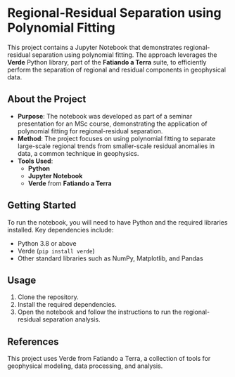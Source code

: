 # Regional-Residual Separation using Polynomial Fitting

This project contains a Jupyter Notebook that demonstrates regional-residual separation using polynomial fitting. The approach leverages the **Verde** Python library, part of the **Fatiando a Terra** suite, to efficiently perform the separation of regional and residual components in geophysical data.

## About the Project

- **Purpose**: The notebook was developed as part of a seminar presentation for an MSc course, demonstrating the application of polynomial fitting for regional-residual separation.
- **Method**: The project focuses on using polynomial fitting to separate large-scale regional trends from smaller-scale residual anomalies in data, a common technique in geophysics.
- **Tools Used**: 
  - **Python**
  - **Jupyter Notebook**
  - **Verde** from **Fatiando a Terra**

## Getting Started

To run the notebook, you will need to have Python and the required libraries installed. Key dependencies include:

- Python 3.8 or above
- Verde (`pip install verde`)
- Other standard libraries such as NumPy, Matplotlib, and Pandas

## Usage

1. Clone the repository.
2. Install the required dependencies.
3. Open the notebook and follow the instructions to run the regional-residual separation analysis.

## References

This project uses Verde from Fatiando a Terra, a collection of tools for geophysical modeling, data processing, and analysis.
